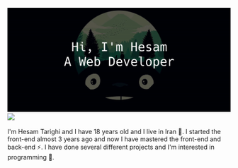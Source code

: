![](https://github.com/HesamTarighi/HesamTarighi/blob/main/banner.jpg)
![](https://komarev.com/ghpvc/?username=your-github-username&color=green)

I'm Hesam Tarighi and I have 18 years old and I live in Iran 👦.
I started the front-end almost 3 years ago and now I have mastered the front-end and back-end ⚡.
I have done several different projects and I'm interested in programming 💫.
